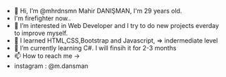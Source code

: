 - 👋 Hi, I’m @mhrdnsmn Mahir DANIŞMAN, I'm 29 years old.
-  I'm firefighter now..
- 👀 I’m interested in Web Developer and I try to do new projects everday to improve myself.
- 🌱 I learned HTML,CSS,Bootstrap and Javascript, => indermediate level
- 🌱 I’m currently learning C#. I will finsih it for 2-3 months
- 📫 How to reach me ->
- instagram : @m.dansman


<!---
mhrdnsmn/mhrdnsmn is a ✨ special ✨ repository because its `README.md` (this file) appears on your GitHub profile.
You can click the Preview link to take a look at your changes.
--->
